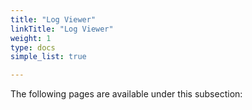 ```yaml
---
title: "Log Viewer"
linkTitle: "Log Viewer"
weight: 1
type: docs
simple_list: true

---
```


The following pages are available under this subsection: